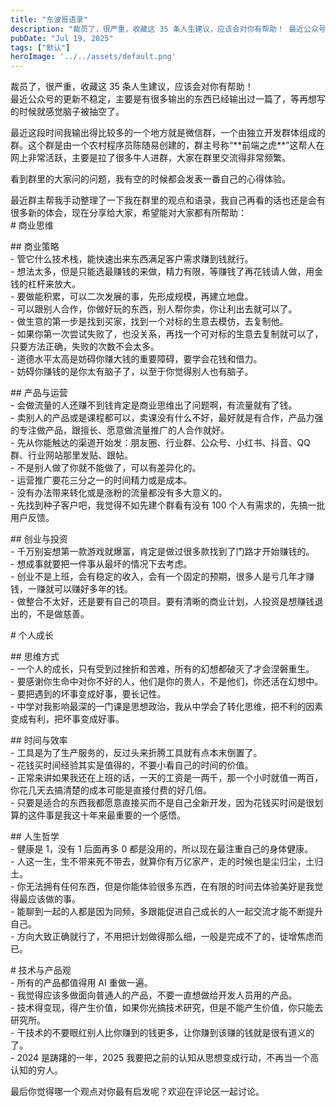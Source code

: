 ```yaml
---
title: "东波哥语录"
description: "裁员了，很严重，收藏这 35 条人生建议，应该会对你有帮助！ 最近公众号的更新不稳定，主要是有很多输出的东西已 [&hellip;]"
pubDate: "Jul 19, 2025"
tags: ["默认"]
heroImage: '../../assets/default.png'
---
```


裁员了，很严重，收藏这 35 条人生建议，应该会对你有帮助！  
最近公众号的更新不稳定，主要是有很多输出的东西已经输出过一篇了，等再想写的时候就感觉脑子被抽空了。

最近这段时间我输出得比较多的一个地方就是微信群，一个由独立开发群体组成的群。这个群是由一个农村程序员陈随易创建的，群主号称“\*\*前端之虎\*\*”这帮人在网上非常活跃，主要是拉了很多牛人进群，大家在群里交流得非常频繁。

看到群里的大家问的问题，我有空的时候都会发表一番自己的心得体验。

最近群主帮我手动整理了一下我在群里的观点和语录，我自己再看的话也还是会有很多新的体会，现在分享给大家，希望能对大家都有所帮助：  
\# 商业思维

\## 商业策略  
\- 管它什么技术栈，能快速出来东西满足客户需求赚到钱就行。  
\- 想法太多，但是只能选最赚钱的来做，精力有限，等赚钱了再花钱请人做，用金钱的杠杆来放大。  
\- 要做能积累，可以二次发展的事，先形成规模，再建立地盘。  
\- 可以跟别人合作，你做好玩的东西，别人帮你卖，你让利出去就可以了。  
\- 做生意的第一步是找到买家，找到一个对标的生意去模仿，去复制他。  
\- 如果你第一次尝试失败了，也没关系，再找一个可对标的生意去复制就可以了，只要方法正确，失败的次数不会太多。  
\- 道德水平太高是妨碍你赚大钱的重要障碍，要学会花钱和借力。  
\- 妨碍你赚钱的是你太有脑子了，以至于你觉得别人也有脑子。

\## 产品与运营  
\- 会做流量的人还赚不到钱肯定是商业思维出了问题啊，有流量就有了钱。  
\- 卖别人的产品或是课程都可以，卖课没有什么不好，最好就是有合作，产品力强的专注做产品，跟擅长、愿意做流量推广的人合作就好。  
\- 先从你能触达的渠道开始发：朋友圈、行业群、公众号、小红书、抖音、QQ 群、行业网站那里发贴、跟帖。  
\- 不是别人做了你就不能做了，可以有差异化的。  
\- 运营推广要花三分之一的时间精力或是成本。  
\- 没有办法带来转化或是涨粉的流量都没有多大意义的。  
\- 先找到种子客户吧，我觉得不如先建个群看有没有 100 个人有需求的，先搞一批用户反馈。

\## 创业与投资  
\- 千万别妄想第一款游戏就爆富，肯定是做过很多款找到了门路才开始赚钱的。  
\- 想成事就要把一件事从最坏的情况下去考虑。  
\- 创业不是上班，会有稳定的收入，会有一个固定的预期，很多人是亏几年才赚钱，一赚就可以赚好多年的钱。  
\- 做整合不太好，还是要有自己的项目。要有清晰的商业计划，人投资是想赚钱退出的，不是做慈善。

\# 个人成长

\## 思维方式  
\- 一个人的成长，只有受到过挫折和苦难，所有的幻想都破灭了才会涅磐重生。  
\- 要感谢你生命中对你不好的人，他们是你的贵人，不是他们，你还活在幻想中。  
\- 要把遇到的坏事变成好事，要长记性。  
\- 中学对我影响最深的一门课是思想政治，我从中学会了转化思维，把不利的因素变成有利，把坏事变成好事。

\## 时间与效率  
\- 工具是为了生产服务的，反过头来折腾工具就有点本末倒置了。  
\- 花钱买时间经验其实是值得的，不要小看自己的时间的价值。  
\- 正常来讲如果我还在上班的话，一天的工资是一两千，那一个小时就值一两百，你花几天去搞清楚的成本可能是直接付费的好几倍。  
\- 只要是适合的东西我都愿意直接买而不是自己全新开发，因为花钱买时间是很划算的这件事是我这十年来最重要的一个感悟。

\## 人生哲学  
\- 健康是 1，没有 1 后面再多 0 都是没用的，所以现在最注重自己的身体健康。  
\- 人这一生，生不带来死不带去，就算你有万亿家产，走的时候也是尘归尘，土归土。  
\- 你无法拥有任何东西，但是你能体验很多东西，在有限的时间去体验美好是我觉得最应该做的事。  
\- 能聊到一起的人都是因为同频，多跟能促进自己成长的人一起交流才能不断提升自己。  
\- 方向大致正确就行了，不用把计划做得那么细，一般是完成不了的，徒增焦虑而已。

\# 技术与产品观  
\- 所有的产品都值得用 AI 重做一遍。  
\- 我觉得应该多做面向普通人的产品，不要一直想做给开发人员用的产品。  
\- 技术得变现，得产生价值，如果你光搞技术研究，但是不能产生价值，你只能去研究所。  
\- 干技术的不要眼红别人比你赚到的钱更多，让你赚到该赚的钱就是很有道义的了。  
\- 2024 是踌躇的一年，2025 我要把之前的认知从思想变成行动，不再当一个高认知的穷人。

最后你觉得哪一个观点对你最有启发呢？欢迎在评论区一起讨论。